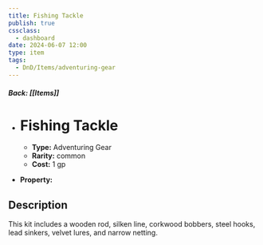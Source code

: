```yaml
---
title: Fishing Tackle
publish: true
cssclass:
  - dashboard
date: 2024-06-07 12:00
type: item
tags:
  - DnD/Items/adventuring-gear
---
```


##### Back: [[Items]]

- # Fishing Tackle

    - **Type:** Adventuring Gear
    - **Rarity:** common
    - **Cost:** 1 gp
- **Property:** 



## Description 

This kit includes a wooden rod, silken line, corkwood bobbers, steel hooks, lead sinkers, velvet lures, and narrow netting. 
